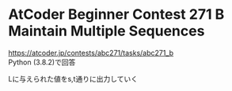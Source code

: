 # AtCoder Beginner Contest 271 B Maintain Multiple Sequences  
https://atcoder.jp/contests/abc271/tasks/abc271_b  
Python (3.8.2)で回答  

Lに与えられた値をs,t通りに出力していく
